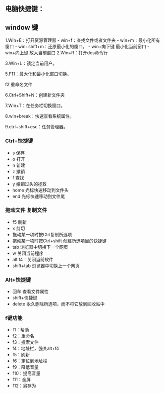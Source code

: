 ## 电脑快捷键：

## window 键
1.Win+E：打开资源管理器
        - win+f：查找文件或者文件夹
		- win+m：最小化所有窗口
		- win+shift+m：还原最小化的窗口。
		- win+向下键  最小化当前窗口
		- win+向上键  放大当前窗口
2.Win+R：打开dos命令行

3.Win+L：锁定当前用户。

5.F11：最大化和最小化窗口切换。

f2  重命名文件

6.Ctrl+Shift+N：创建新文件夹

7.Win+T：在任务栏切换窗口。

8.win+break：快速查看系统属性。

9.ctrl+shift+esc：任务管理器。


### Ctrl+快捷键
- s 保存
- o 打开
- n 新建
- z 撤销
- f 查找
- y 撤销过头的拯救
- home 光标快速移动到文件头
- end 光标快速移动到文件尾

### 拖动文件  复制文件
- f5 刷新
- x 剪切
- 拖动某一项时按Ctrl复制所选项
- 拖动某一项时按Ctrl+shift 创建所选项目的快捷键
- tab 浏览器中切换下一个网页
- w 关闭当前程序
- alt f4：关闭当前软件
- shift+tab 浏览器中切换上一个网页


### Alt+快捷键
- 回车 查看文件属性
- shift+快捷键
- delete 永久删除所选项，而不将它放到回收站中


### f键功能
-  f1：帮助
-  f2：重命名
-  f3：搜索文件
-  f4：地址栏，强关alt+f4
-  f5：刷新
-  f6：定位到地址栏
-  f9：降低音量
-  f10：提高音量
-  f11：全屏
-  f12：另存为
